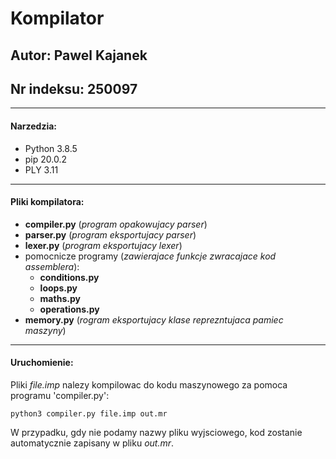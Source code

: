 # Kompilator
## Autor: Pawel Kajanek
## Nr indeksu: 250097

---

#### Narzedzia:
- Python 3.8.5
- pip 20.0.2
- PLY 3.11

---

#### Pliki kompilatora:
- **compiler.py** (_program opakowujacy parser_)
- **parser.py** (_program eksportujacy parser_)
- **lexer.py** (_program eksportujacy lexer_)
- pomocnicze programy (_zawierajace funkcje zwracajace kod assemblera_):
  - **conditions.py**
  - **loops.py**
  - **maths.py**
  - **operations.py**
- **memory.py** (_rogram eksportujacy klase reprezntujaca pamiec maszyny_)

---

#### Uruchomienie:
Pliki *file.imp* nalezy kompilowac do kodu maszynowego za pomoca programu 'compiler.py':

`python3 compiler.py file.imp out.mr`

W przypadku, gdy nie podamy nazwy pliku wyjsciowego, kod zostanie automatycznie zapisany w pliku *out.mr*.
